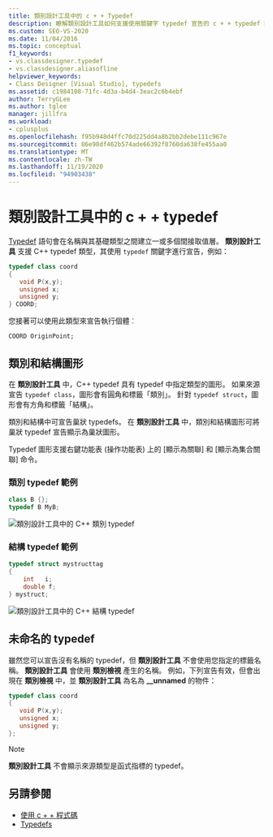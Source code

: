 ```yaml
---
title: 類別設計工具中的 c + + Typedef
description: 瞭解類別設計工具如何支援使用關鍵字 typedef 宣告的 c + + typedef 類型。
ms.custom: SEO-VS-2020
ms.date: 11/04/2016
ms.topic: conceptual
f1_keywords:
- vs.classdesigner.typedef
- vs.classdesigner.aliasofline
helpviewer_keywords:
- Class Designer [Visual Studio], typedefs
ms.assetid: c1984108-71fc-4d3a-b4d4-3eac2c6b4ebf
author: TerryGLee
ms.author: tglee
manager: jillfra
ms.workload:
- cplusplus
ms.openlocfilehash: f95b948d4ffc70d225dd4a8b2bb2debe111c967e
ms.sourcegitcommit: 86e98df462b574ade66392f8760da638fe455aa0
ms.translationtype: MT
ms.contentlocale: zh-TW
ms.lasthandoff: 11/19/2020
ms.locfileid: "94903438"
---
```

# <a name="c-typedefs-in-class-designer"></a>類別設計工具中的 c + + typedef

[Typedef](/cpp/cpp/aliases-and-typedefs-cpp#typedefs) 語句會在名稱與其基礎類型之間建立一或多個間接取值層。 **類別設計工具** 支援 C++ typedef 類型，其使用 `typedef` 關鍵字進行宣告，例如：

```cpp
typedef class coord
{
   void P(x,y);
   unsigned x;
   unsigned y;
} COORD;
```

您接著可以使用此類型來宣告執行個體︰

`COORD OriginPoint;`

## <a name="class-and-struct-shapes"></a>類別和結構圖形

在 **類別設計工具** 中，C++ typedef 具有 typedef 中指定類型的圖形。 如果來源宣告 `typedef class`，圖形會有圓角和標籤「類別」。 針對 `typedef struct`，圖形會有方角和標籤「結構」。

類別和結構中可宣告巢狀 typedefs。 在 **類別設計工具** 中，類別和結構圖形可將巢狀 typedef 宣告顯示為巢狀圖形。

Typedef 圖形支援右鍵功能表 (操作功能表) 上的 [顯示為關聯] 和 [顯示為集合關聯] 命令。

### <a name="class-typedef-example"></a>類別 typedef 範例

```cpp
class B {};
typedef B MyB;
```

![類別設計工具中的 C++ 類別 typedef](media/cpp-class-typedef.png)

### <a name="struct-typedef-example"></a>結構 typedef 範例

```cpp
typedef struct mystructtag
{
    int   i;
    double f;
} mystruct;
```

![類別設計工具中的 C++ 結構 typedef](media/cpp-struct-typedef.png)

## <a name="unnamed-typedefs"></a>未命名的 typedef

雖然您可以宣告沒有名稱的 typedef，但 **類別設計工具** 不會使用您指定的標籤名稱。 **類別設計工具** 會使用 **類別檢視** 產生的名稱。 例如，下列宣告有效，但會出現在 **類別檢視** 中，並 **類別設計工具** 為名為 **__unnamed** 的物件：

```cpp
typedef class coord
{
   void P(x,y);
   unsigned x;
   unsigned y;
};
```

> [!NOTE]
> **類別設計工具** 不會顯示來源類型是函式指標的 typedef。

## <a name="see-also"></a>另請參閱

- [使用 c + + 程式碼](working-with-visual-cpp-code.md)
- [Typedefs](/cpp/cpp/aliases-and-typedefs-cpp#typedefs)
